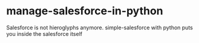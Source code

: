 # manage-salesforce-in-python
Salesforce is not hieroglyphs anymore. simple-salesforce with python puts you inside the salesforce itself
